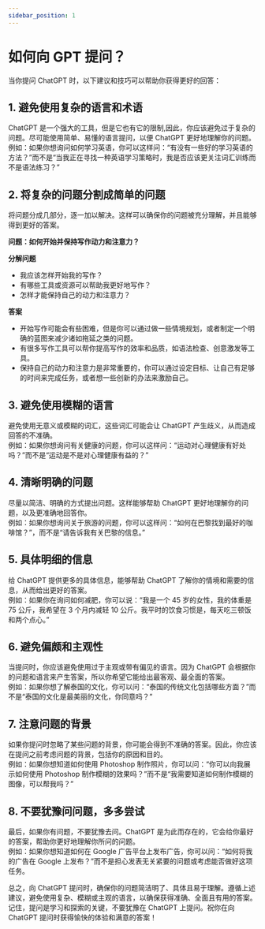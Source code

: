 ```yaml
---
sidebar_position: 1
---
```


# 如何向 GPT 提问？

当你提问 ChatGPT 时，以下建议和技巧可以帮助你获得更好的回答：

## 1. 避免使用复杂的语言和术语

ChatGPT 是一个强大的工具，但是它也有它的限制,因此，你应该避免过于复杂的问题。尽可能使用简单、易懂的语言提问，以便 ChatGPT 更好地理解你的问题。  
例如：如果你想询问如何学习英语，你可以这样问：“有没有一些好的学习英语的方法？”而不是“当我正在寻找一种英语学习策略时，我是否应该更关注词汇训练而不是语法练习？”

## 2. 将复杂的问题分割成简单的问题

将问题分成几部分，逐一加以解决。这样可以确保你的问题被充分理解，并且能够得到更好的答案。

**问题：如何开始并保持写作动力和注意力？**

**分解问题**

- 我应该怎样开始我的写作？
- 有哪些工具或资源可以帮助我更好地写作？
- 怎样才能保持自己的动力和注意力？

**答案**

- 开始写作可能会有些困难，但是你可以通过做一些情境规划，或者制定一个明确的蓝图来减少诸如拖延之类的问题。
- 有很多写作工具可以帮你提高写作的效率和品质，如语法检查、创意激发等工具。
- 保持自己的动力和注意力是非常重要的，你可以通过设定目标、让自己有足够的时间来完成任务，或者想一些创新的办法来激励自己。

## 3. 避免使用模糊的语言

避免使用无意义或模糊的词汇，这些词汇可能会让 ChatGPT 产生歧义，从而造成回答的不准确。  
例如：如果你想询问有关健康的问题，你可以这样问：“运动对心理健康有好处吗？”而不是“运动是不是对心理健康有益的？”

## 4. 清晰明确的问题

尽量以简洁、明确的方式提出问题。这样能够帮助 ChatGPT 更好地理解你的问题，以及更准确地回答你。  
例如：如果你想询问关于旅游的问题，你可以这样问：“如何在巴黎找到最好的咖啡馆？”，而不是“请告诉我有关巴黎的信息。”

## 5. 具体明细的信息

给 ChatGPT 提供更多的具体信息，能够帮助 ChatGPT 了解你的情境和需要的信息，从而给出更好的答案。  
例如：如果你在询问如何减肥，你可以说：“我是一个 45 岁的女性，我的体重是 75 公斤，我希望在 3 个月内减轻 10 公斤。我平时的饮食习惯是，每天吃三顿饭和两个点心。”

## 6. 避免偏颇和主观性

当提问时，你应该避免使用过于主观或带有偏见的语言。因为 ChatGPT 会根据你的问题和语言来产生答案，所以你希望它能给出最客观、最全面的答案。  
例如：如果你想了解泰国的文化，你可以问：“泰国的传统文化包括哪些方面？”而不是“泰国的文化是最美丽的文化，你同意吗？”

## 7. 注意问题的背景

如果你提问时忽略了某些问题的背景，你可能会得到不准确的答案。因此，你应该在提问之前考虑问题的背景，包括你的原因和目的。  
例如：如果你想知道如何使用 Photoshop 制作照片，你可以问：“你可以向我展示如何使用 Photoshop 制作模糊的效果吗？”而不是“我需要知道如何制作模糊的图像，可以帮我吗？”

## 8. 不要犹豫问问题，多多尝试

最后，如果你有问题，不要犹豫去问。ChatGPT 是为此而存在的，它会给你最好的答案，帮助你更好地理解你所问的问题。  
例如：如果你想知道如何在 Google 广告平台上发布广告，你可以问：“如何将我的广告在 Google 上发布？”而不是担心发表无关紧要的问题或考虑能否做好这项任务。

总之，向 ChatGPT 提问时，确保你的问题简洁明了、具体且易于理解。遵循上述建议，避免使用复杂、模糊或主观的语言，以确保获得准确、全面且有用的答案。记住，提问是学习和探索的关键，不要犹豫在 ChatGPT 上提问。祝你在向 ChatGPT 提问时获得愉快的体验和满意的答案！
